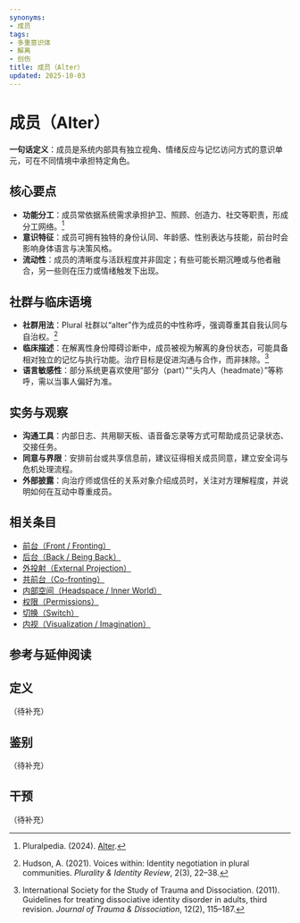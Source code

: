 ```yaml
---
synonyms:
- 成员
tags:
- 多重意识体
- 解离
- 创伤
title: 成员（Alter）
updated: 2025-10-03
---
```


# 成员（Alter）

**一句话定义**：成员是系统内部具有独立视角、情绪反应与记忆访问方式的意识单元，可在不同情境中承担特定角色。

## 核心要点

- **功能分工**：成员常依据系统需求承担护卫、照顾、创造力、社交等职责，形成分工网络。[^pluralpedia-alter]
- **意识特征**：成员可拥有独特的身份认同、年龄感、性别表达与技能，前台时会影响身体语言与决策风格。
- **流动性**：成员的清晰度与活跃程度并非固定；有些可能长期沉睡或与他者融合，另一些则在压力或情绪触发下出现。

## 社群与临床语境

- **社群用法**：Plural 社群以“alter”作为成员的中性称呼，强调尊重其自我认同与自治权。[^hudson2021]
- **临床描述**：在解离性身份障碍诊断中，成员被视为解离的身份状态，可能具备相对独立的记忆与执行功能。治疗目标是促进沟通与合作，而非抹除。[^isstd2011]
- **语言敏感性**：部分系统更喜欢使用“部分（part）”“头内人（headmate）”等称呼，需以当事人偏好为准。

## 实务与观察

- **沟通工具**：内部日志、共用聊天板、语音备忘录等方式可帮助成员记录状态、交接任务。
- **同意与界限**：安排前台或共享信息前，建议征得相关成员同意，建立安全词与危机处理流程。
- **外部披露**：向治疗师或信任的关系对象介绍成员时，关注对方理解程度，并说明如何在互动中尊重成员。

## 相关条目

- [前台（Front / Fronting）](/entries/Front-Fronting.md)
- [后台（Back / Being Back）](/entries/Back-Being-Back.md)
- [外投射（External Projection）](/entries/External-Projection.md)
- [共前台（Co-fronting）](/entries/Co-Fronting.md)
- [内部空间（Headspace / Inner World）](/entries/Headspace-Inner-World.md)
- [权限（Permissions）](/entries/Permissions.md)
- [切换（Switch）](/entries/Switch.md)
- [内视（Visualization / Imagination）](/entries/Visualization-Imagination.md)

## 参考与延伸阅读

[^pluralpedia-alter]: Pluralpedia. (2024). [Alter](https://pluralpedia.org/w/Alter).
[^hudson2021]: Hudson, A. (2021). Voices within: Identity negotiation in plural communities. *Plurality & Identity Review*, 2(3), 22–38.
[^isstd2011]: International Society for the Study of Trauma and Dissociation. (2011). Guidelines for treating dissociative identity disorder in adults, third revision. *Journal of Trauma & Dissociation*, 12(2), 115–187.

## 定义

（待补充）

## 鉴别

（待补充）

## 干预

（待补充）
